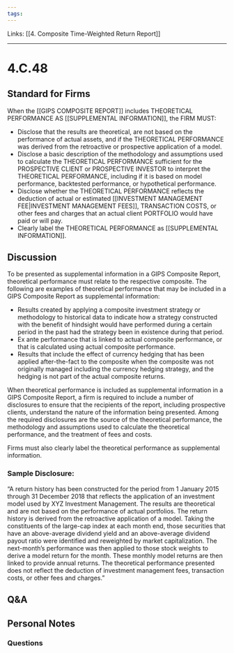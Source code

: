 ```yaml
---
tags:
---
```

Links: [[4. Composite Time-Weighted Return Report]]
___
# 4.C.48
## Standard for Firms
When the [[GIPS COMPOSITE REPORT]] includes THEORETICAL PERFORMANCE AS [[SUPPLEMENTAL INFORMATION]], the FIRM MUST:
- Disclose that the results are theoretical, are not based on the performance of actual assets, and if the THEORETICAL PERFORMANCE was derived from the retroactive or prospective application of a model.
- Disclose a basic description of the methodology and assumptions used to calculate the THEORETICAL PERFORMANCE sufficient for the PROSPECTIVE CLIENT or PROSPECTIVE INVESTOR to interpret the THEORETICAL PERFORMANCE, including if it is based on model performance, backtested performance, or hypothetical performance.
- Disclose whether the THEORETICAL PERFORMANCE reflects the deduction of actual or estimated [[INVESTMENT MANAGEMENT FEE|INVESTMENT MANAGEMENT FEES]], TRANSACTION COSTS, or other fees and charges that an actual client PORTFOLIO would have paid or will pay.
- Clearly label the THEORETICAL PERFORMANCE as [[SUPPLEMENTAL INFORMATION]].
## Discussion
To be presented as supplemental information in a GIPS Composite Report, theoretical performance must relate to the respective composite. The following are examples of theoretical performance that may be included in a GIPS Composite Report as supplemental information:
- Results created by applying a composite investment strategy or methodology to historical data to indicate how a strategy constructed with the benefit of hindsight would have performed during a certain period in the past had the strategy been in existence during that period.
- Ex ante performance that is linked to actual composite performance, or that is calculated using actual composite performance.
- Results that include the effect of currency hedging that has been applied after-the-fact to the composite when the composite was not originally managed including the currency hedging strategy, and the hedging is not part of the actual composite returns.

When theoretical performance is included as supplemental information in a GIPS Composite Report, a firm is required to include a number of disclosures to ensure that the recipients of the report, including prospective clients, understand the nature of the information being presented. Among the required disclosures are the source of the theoretical performance, the methodology and assumptions used to calculate the theoretical performance, and the treatment of fees and costs.

Firms must also clearly label the theoretical performance as supplemental information.
### Sample Disclosure:
“A return history has been constructed for the period from 1 January 2015 through 31 December 2018 that reflects the application of an investment model used by XYZ Investment Management. The results are theoretical and are not based on the performance of actual portfolios. The return history is derived from the retroactive application of a model. Taking the constituents of the large-cap index at each month end, those securities that have an above-average dividend yield and an above-average dividend payout ratio were identified and reweighted by market capitalization. The next-month’s performance was then applied to those stock weights to derive a model return for the month. These monthly model returns are then linked to provide annual returns. The theoretical performance presented does not reflect the deduction of investment management fees, transaction costs, or other fees and charges.”
## Q&A

## Personal Notes

### Questions